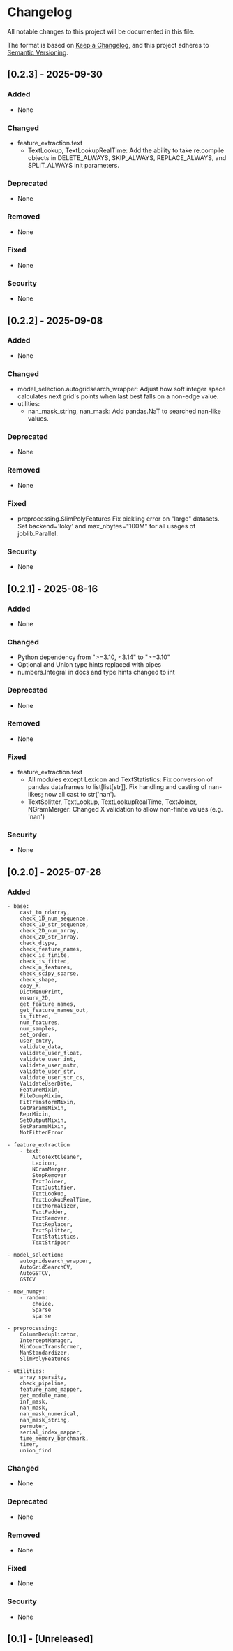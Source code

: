 # Changelog

All notable changes to this project will be documented in this file.

The format is based on [Keep a Changelog](https://keepachangelog.com/en/1.1.0/),
and this project adheres to [Semantic Versioning](https://semver.org/spec/v2.0.0.html).


## [0.2.3] - 2025-09-30

### Added
- None

### Changed
- feature_extraction.text
    - TextLookup, TextLookupRealTime:
        Add the ability to take re.compile objects in DELETE_ALWAYS, 
        SKIP_ALWAYS, REPLACE_ALWAYS, and SPLIT_ALWAYS init parameters.

### Deprecated
- None

### Removed
- None

### Fixed
- None

### Security
- None

## [0.2.2] - 2025-09-08

### Added
- None

### Changed
- model_selection.autogridsearch_wrapper:
    Adjust how soft integer space calculates next grid's points when 
    last best falls on a non-edge value.
- utilities:
    - nan_mask_string, nan_mask:
        Add pandas.NaT to searched nan-like values.

### Deprecated
- None

### Removed
- None

### Fixed
- preprocessing.SlimPolyFeatures
    Fix pickling error on "large" datasets. Set backend='loky' and 
    max_nbytes="100M" for all usages of joblib.Parallel.

### Security
- None

## [0.2.1] - 2025-08-16

### Added
- None

### Changed
- Python dependency from ">=3.10, <3.14" to ">=3.10"
- Optional and Union type hints replaced with pipes
- numbers.Integral in docs and type hints changed to int

### Deprecated
- None

### Removed
- None

### Fixed
- feature_extraction.text
    - All modules except Lexicon and TextStatistics:
        Fix conversion of pandas dataframes to list[list[str]]. Fix handling 
        and casting of nan-likes; now all cast to str('nan'). 
    - TextSplitter, TextLookup, TextLookupRealTime, TextJoiner, NGramMerger:
        Changed X validation to allow non-finite values (e.g. 'nan')

### Security
- None

## [0.2.0] - 2025-07-28

### Added
    - base:
        cast_to_ndarray,
        check_1D_num_sequence,
        check_1D_str_sequence,
        check_2D_num_array,
        check_2D_str_array,
        check_dtype,
        check_feature_names,
        check_is_finite,
        check_is_fitted,
        check_n_features,
        check_scipy_sparse,
        check_shape,
        copy_X,
        DictMenuPrint,
        ensure_2D,
        get_feature_names,
        get_feature_names_out,
        is_fitted,
        num_features,
        num_samples,
        set_order,
        user_entry,
        validate_data,
        validate_user_float,
        validate_user_int,
        validate_user_mstr,
        validate_user_str,
        validate_user_str_cs,
        ValidateUserDate,
        FeatureMixin,
        FileDumpMixin,
        FitTransformMixin,
        GetParamsMixin,
        ReprMixin,
        SetOutputMixin,
        SetParamsMixin,
        NotFittedError
    
    - feature_extraction
        - text:
            AutoTextCleaner,
            Lexicon,
            NGramMerger,
            StopRemover
            TextJoiner,
            TextJustifier,
            TextLookup,
            TextLookupRealTime,
            TextNormalizer,
            TextPadder,
            TextRemover,
            TextReplacer,
            TextSplitter,
            TextStatistics,
            TextStripper
    
    - model_selection:
        autogridsearch_wrapper,
        AutoGridSearchCV,
        AutoGSTCV,
        GSTCV
    
    - new_numpy:
        - random:
            choice,
            Sparse
            sparse
    
    - preprocessing:
        ColumnDeduplicator,
        InterceptManager,
        MinCountTransformer,
        NanStandardizer,
        SlimPolyFeatures
    
    - utilities:
        array_sparsity, 
        check_pipeline,
        feature_name_mapper,
        get_module_name,
        inf_mask,
        nan_mask,
        nan_mask_numerical,
        nan_mask_string,
        permuter,
        serial_index_mapper,
        time_memory_benchmark,
        timer,
        union_find

### Changed
- None

### Deprecated
- None

### Removed
- None

### Fixed
- None

### Security
- None

## [0.1] - [Unreleased]



